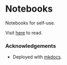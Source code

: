 # Notebooks

Notebooks for self-use.

Visit [here](https://ashawkey.github.io/Notebooks/) to read.


### Acknowledgements

* Deployed with [mkdocs](https://github.com/mkdocs/mkdocs).
